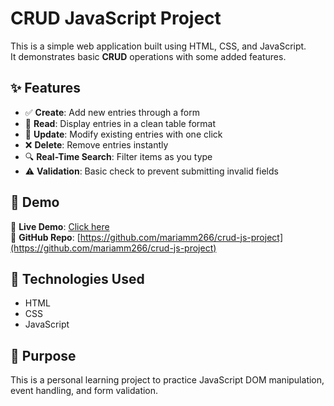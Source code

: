 # CRUD JavaScript Project

This is a simple web application built using HTML, CSS, and JavaScript.  
It demonstrates basic **CRUD** operations with some added features.

## ✨ Features

- ✅ **Create**: Add new entries through a form  
- 📖 **Read**: Display entries in a clean table format  
- 🔁 **Update**: Modify existing entries with one click  
- ❌ **Delete**: Remove entries instantly  
- 🔍 **Real-Time Search**: Filter items as you type  
- ⚠️ **Validation**: Basic check to prevent submitting invalid fields

## 📸 Demo

🔗 **Live Demo**: [Click here](https://mariamm266.github.io/crud-js-project/)  
🔗 **GitHub Repo**: [https://github.com/mariamm266/crud-js-project](https://github.com/mariamm266/crud-js-project)

## 📂 Technologies Used

- HTML
- CSS
- JavaScript

## 📌 Purpose

This is a personal learning project to practice JavaScript DOM manipulation, event handling, and form validation.

